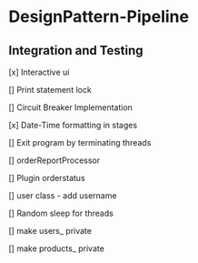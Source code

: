 # DesignPattern-Pipeline

## Integration and Testing
[x] Interactive ui

[] Print statement lock

[] Circuit Breaker Implementation

[x] Date-Time formatting in stages

[] Exit program by terminating threads

[] orderReportProcessor

[] Plugin orderstatus

[] user class - add username

[] Random sleep for threads

[] make users_ private

[] make products_ private
